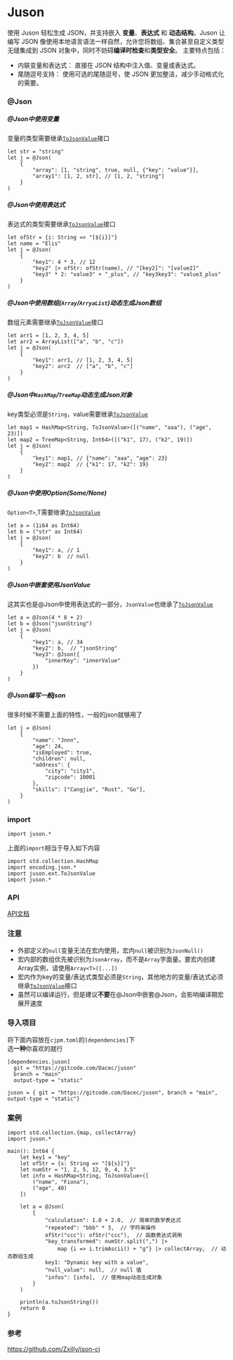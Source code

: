# Juson

使用 Juson 轻松生成 JSON，并支持嵌入 **变量**、**表达式** 和 **动态结构**。Juson 让编写 JSON 像使用本地语言语法一样自然，允许您将数组、集合甚至自定义类型无缝集成到 JSON 对象中，同时不妨碍**编译时检查**和**类型安全**。
主要特点包括：
- 内联变量和表达式： 直接在 JSON 结构中注入值、变量或表达式。
- 尾随逗号支持： 使用可选的尾随逗号，使 JSON 更加整洁，减少手动格式化的需要。

### @Json
##### @Json中使用变量
变量的类型需要继承[`ToJsonValue`](./docs/api.md#public-interface-tojsonvalue)接口
```
let str = "string"
let j = @Json(
    {
        "array": [1, "string", true, null, {"key": "value"}],
        "array1": [1, 2, str], // [1, 2, "string"]
    }
)
```

##### @Json中使用表达式
表达式的类型需要继承[`ToJsonValue`](./docs/api.md#public-interface-tojsonvalue)接口
```
let ofStr = {i: String => "[${i}]"}
let name = "Elis"
let j = @Json(
    {
        "key1": 4 * 3, // 12
        "key2" |> ofStr: ofStr(name), // "[key2]": "[value2]"
        "key3" * 2: "value3" + "_plus", // "key3key3": "value3_plus"
    }
)
```

##### @Json中使用数组(`Array`/`ArryaList`)动态生成Json数组
数组元素需要继承[`ToJsonValue`](./docs/api.md#public-interface-tojsonvalue)接口
```
let arr1 = [1, 2, 3, 4, 5]
let arr2 = ArrayList(["a", "b", "c"])
let j = @Json(
    {
        "key1": arr1, // [1, 2, 3, 4, 5]
        "key2": arr2  // ["a", "b", "c"]
    }
)
```

##### @Json中`HashMap`/`TreeMap`动态生成Json对象
key类型必须是`String`，value需要继承[`ToJsonValue`](./docs/api.md#public-interface-tojsonvalue)
```
let map1 = HashMap<String, ToJsonValue>([("name", "aaa"), ("age", 23)])
let map2 = TreeMap<String, Int64>([("k1", 17), ("k2", 19)])
let j = @Json(
    {
        "key1": map1, // {"name": "aaa", "age": 23}
        "key2": map2  // {"k1": 17, "k2": 19}
    }
)
```

##### @Json中使用Option(Some/None)
`Option<T>`,T需要继承[`ToJsonValue`](./docs/api.md#public-interface-tojsonvalue)
```
let a = (1i64 as Int64)
let b = ("str" as Int64)
let j = @Json(
    {
        "key1": a, // 1
        "key2": b  // null
    }
)
```

##### @Json中嵌套使用JsonValue
这其实也是@Json中使用表达式的一部分，`JsonValue`也继承了[`ToJsonValue`](./docs/api.md#public-interface-tojsonvalue)
```
let a = @Json(4 * 8 + 2)
let b = @Json("jsonString")
let j = @Json(
    {
        "key1": a, // 34
        "key2": b,  // "jsonString"
        "key3": @Json({
            "innerKey": "innerValue"
        })
    }
)
```

##### @Json编写一般json
很多时候不需要上面的特性，一般的json就够用了
```
let j = @Json(
    {
        "name": "Jnnn",
        "age": 24,
        "isEmployed": true,
        "children": null,
        "address": {
            "city": "city1",
            "zipcode": 10001
        },
        "skills": ["Cangjie", "Rust", "Go"],
    }
)
```
### import
```cj
import juson.*
```
上面的`import`相当于导入如下内容
```cj
import std.collection.HashMap
import encoding.json.*
import juson.ext.ToJsonValue
import juson.*
```

### API
[API文档](./docs/api.md)

### 注意
- 外部定义的`null`变量无法在宏内使用，宏内`null`被识别为`JsonNull()`
- 宏内部的数组优先被识别为`JsonArray`，而不是`Array`字面量。要宏内创建Array实例，请使用`Array<T>([...])`
- 宏内作为key的变量/表达式类型必须是`String`，其他地方的变量/表达式必须继承[`ToJsonValue`](./docs/api.md#public-interface-tojsonvalue)接口
- 虽然可以编译运行，但是建议**不要**在@Json中嵌套@Json，会影响编译期宏展开速度

### 导入项目
将下面内容放在`cjpm.toml`的`[dependencies]`下<br>选**一种**你喜欢的就行
```
[dependencies.juson]
  git = "https://gitcode.com/Dacec/juson"
  branch = "main"
  output-type = "static"
```
```
juson = { git = "https://gitcode.com/Dacec/juson", branch = "main", output-type = "static"}
```

### 案例
```cj
import std.collection.{map, collectArray}
import juson.*

main(): Int64 {
    let key1 = "key"
    let ofStr = {s: String => "[${s}]"}
    let numStr = "1, 2, 5, 12, 9, 4, 3.5"
    let info = HashMap<String, ToJsonValue>([
        ("name", "Fiona"),
        ("age", 40)
    ])
    
    let a = @Json(
        {
            "calculation": 1.0 + 2.0,  // 简单的数学表达式
            "repeated": "bbb" * 3,  // 字符串操作
            ofStr("ccc"): ofStr("ccc"),  // 函数表达式调用
            "key_transformed": numStr.split(",") |>
                map {i => i.trimAscii() + "g"} |> collectArray,  // 动态数组生成
            key1: "Dynamic key with a value",
            "null_value": null,  // null 值
            "infos": [info],  // 使用map动态生成对象
        }
    )

    println(a.toJsonString())
    return 0
}
```

### 参考
https://github.com/Zxilly/json-cj
